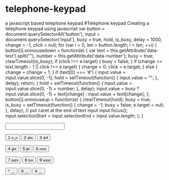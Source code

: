 # telephone-keypad
a javascript based telephone keypad
#Telephone keypad
Creating a telephone keypad using javascript
var button = document.querySelectorAll('button'),
    input = document.querySelector('input'),
    busy = true,
    hold,
    is_busy,
    delay = 1000,
    change = -1,
    click = null;
    for (var i = 0, len = button.length; i < len; ++i) {
    button[i].onmousedown = function(e) {
        var text = this.getAttribute('data-text').split(""),
            number = this.getAttribute('data-number');
        busy = true;
        clearTimeout(is_busy);
        if (click !== e.target) {
            busy = false;
        }
        if (change >= text.length - 1 || click !== e.target) {
            change = 0;
            click = e.target;
        } else {
            change = change + 1;
        }
        if (text[0] === '#') {
            input.value = input.value.slice(0, -1);
            hold = setTimeout(function() {
                input.value = "";
            }, delay);
            return;
        }
        hold = setTimeout(function() {
            input.value = input.value.slice(0, -1) + number;
        }, delay);
        input.value = busy ? input.value.slice(0, -1) + text[change] : input.value + text[change];
    };
    button[i].onmouseup = function(e) {
        clearTimeout(hold);
        busy = true;
        is_busy = setTimeout(function() {
            change = -1;
            busy = false;
            e.target = null;
        }, delay);
        // put caret at the end of text input
        input.focus();
        input.selectionStart = input.selectionEnd = input.value.length;
    };
}


<p>
  <input type="text">
</p>
<p>
  <button data-text=".,?!'&quot;1-()@/:_" data-number="1">1 <small>o_o</small></button>
  <button data-text="abc2" data-number="2">2 <small>abc</small></button>
  <button data-text="def3" data-number="3">3 <small>def</small></button>
</p>
<p>
  <button data-text="ghi4" data-number="4">4 <small>ghi</small></button>
  <button data-text="jkl5" data-number="5">5 <small>jkl</small></button>
  <button data-text="mno6" data-number="6">6 <small>mno</small></button>
</p>
<p>
  <button data-text="pqrs7" data-number="7">7 <small>pqrs</small></button>
  <button data-text="tuv8" data-number="8">8 <small>tuv</small></button>
  <button data-text="wxyz9" data-number="9">9 <small>wxyz</small></button>
</p>
<p>
  <button data-text=" " data-number="">* <small>__</small></button>
  <button data-text=" 0" data-number="0">0 <small>__</small></button>
  <button data-text=" #" data-number="#"># <small>__</small></button>
</p>
